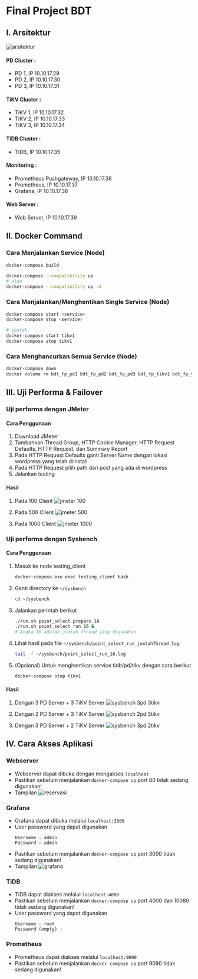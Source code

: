 # Final Project BDT

## I. Arsitektur

![arsitektur](docs/img/arsitektur.png)

#### PD Cluster :
- PD 1, IP 10.10.17.29
- PD 2, IP 10.10.17.30
- PD 3, IP 10.10.17.31  
#### TiKV Cluster :
- TiKV 1, IP 10.10.17.32
- TiKV 2, IP 10.10.17.33
- TiKV 3, IP 10.10.17.34
#### TiDB Cluster :
- TiDB, IP 10.10.17.35
#### Monitoring :
- Prometheus Pushgateway, IP 10.10.17.36
- Prometheus, IP 10.10.17.37
- Grafana, IP 10.10.17.38
#### Web Server :
- Web Server, IP 10.10.17.39


## II. Docker Command

### Cara Menjalankan Service (Node)
```bash
docker-compose build

docker-compose --compatibility up
# atau
docker-compose --compatibility up -d
```

### Cara Menjalankan/Menghentikan Single Service (Node)
```bash
docker-compose start <service>
docker-compose stop <service>

# contoh
docker-compose start tikv1
docker-compose stop tikv1
```

### Cara Menghancurkan Semua Service (Node)
```bash
docker-compose down
docker volume rm bdt_fp_pd1 bdt_fp_pd2 bdt_fp_pd3 bdt_fp_tikv1 bdt_fp_tikv2 bdt_fp_tikv3 bdt_fp_prometheus bdt_fp_grafana bdt_fp_web_server
```


## III. Uji Performa & Failover

### Uji performa dengan JMeter

#### Cara Penggunaan
1. Download JMeter
2. Tambahkan Thread Group, HTTP Cookie Manager, HTTP Request Defaults, HTTP Request, dan Summary Report
3. Pada HTTP Request Defaults ganti Server Name dengan lokasi wordpress yang telah diinstall
4. Pada HTTP Request pilih path dari post yang ada di wordpress
5. Jalankan testing

#### Hasil
1. Pada 100 Client
    ![jmeter 100](docs/img/jmeter_100.jpg)

2. Pada 500 Client
    ![jmeter 500](docs/img/jmeter_500.jpg)

3. Pada 1000 Client
    ![jmeter 1000](docs/img/jmeter_1000.jpg)


### Uji performa dengan Sysbench

#### Cara Penggunaan
1. Masuk ke node testing_client
    ``` bash
    docker-compose.exe exec testing_client bash
    ```
2. Ganti directory ke `~/sysbench`
    ``` bash
    cd ~/sysbench
    ```
3. Jalankan perintah berikut
    ``` bash
    ./run.sh point_select prepare 16
    ./run.sh point_select run 16 &
    # Angka 16 adalah jumlah thread yang digunakan
    ```
4. Lihat hasil pada file `~/sysbench/point_select_run_jumlahThread.log`
    ```bash
    tail -f ~/sysbench/point_select_run_16.log
    ```
5. (Opsional) Untuk menghentikan service tidb/pd/tikv dengan cara berikut
    ```bash
    docker-compose stop tikv1
    ```

#### Hasil
1. Dengan 3 PD Server + 3 TiKV Server
    ![sysbench 3pd 3tikv](docs/img/sysbench_3pd_3tikv.jpg)

2. Dengan 2 PD Server + 3 TiKV Server
    ![sysbench 2pd 3tikv](docs/img/sysbench_2pd_3tikv.jpg)
    
3. Dengan 3 PD Server + 2 TiKV Server
    ![sysbench 3pd 2tikv](docs/img/sysbench_3pd_2tikv.jpg)


## IV. Cara Akses Aplikasi

### Webserver
- Webserver dapat dibuka dengan mengakses `localhost`
- Pastikan sebelum menjalankan `docker-compose up` port 80 tidak sedang digunakan!
- Tampilan
    ![reservasi](docs/img/webserver.jpg)

### Grafana
- Grafana dapat dibuka melalui `localhost:3000`
- User password yang dapat digunakan
    ```text
    Username : admin
    Password : admin
    ```
- Pastikan sebelum menjalankan `docker-compose up` port 3000 tidak sedang digunakan!
- Tampilan
    ![grafana](docs/img/grafana.jpg)

### TiDB
- TiDB dapat diakses melalui `localhost:4000`
- Pastikan sebelum menjalankan `docker-compose up` port 4000 dan 10080 tidak sedang digunakan!
- User password yang dapat digunakan
    ```text
    Username : root
    Password (empty) : 
    ```
    
### Prometheus
- Prometheus dapat diakses melalui `localhost:9090`
- Pastikan sebelum menjalankan `docker-compose up` port 9090 tidak sedang digunakan!
